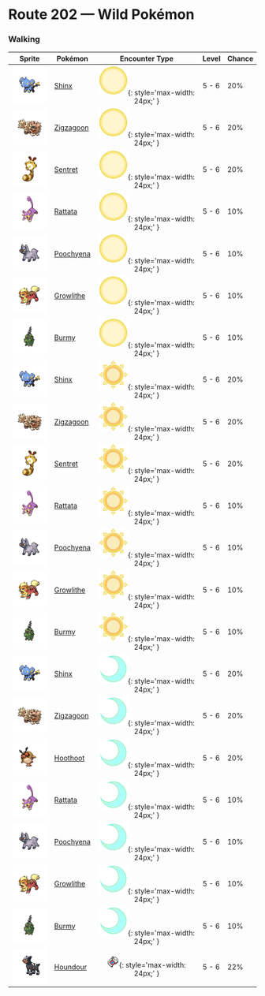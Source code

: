 # Route 202 — Wild Pokémon

### Walking

| Sprite | Pokémon | Encounter Type | Level | Chance |
|:------:|---------|:--------------:|-------|--------|
| ![Shinx](../../assets/sprites/shinx/front.gif "Shinx") | [Shinx](../../pokemon/shinx.md/) | ![Morning](../../assets/encounter_types/morning.png "Morning"){: style='max-width: 24px;' } | 5 - 6 | 20% |
| ![Zigzagoon](../../assets/sprites/zigzagoon/front.gif "Zigzagoon") | [Zigzagoon](../../pokemon/zigzagoon.md/) | ![Morning](../../assets/encounter_types/morning.png "Morning"){: style='max-width: 24px;' } | 5 - 6 | 20% |
| ![Sentret](../../assets/sprites/sentret/front.gif "Sentret") | [Sentret](../../pokemon/sentret.md/) | ![Morning](../../assets/encounter_types/morning.png "Morning"){: style='max-width: 24px;' } | 5 - 6 | 20% |
| ![Rattata](../../assets/sprites/rattata/front.gif "Rattata") | [Rattata](../../pokemon/rattata.md/) | ![Morning](../../assets/encounter_types/morning.png "Morning"){: style='max-width: 24px;' } | 5 - 6 | 10% |
| ![Poochyena](../../assets/sprites/poochyena/front.gif "Poochyena") | [Poochyena](../../pokemon/poochyena.md/) | ![Morning](../../assets/encounter_types/morning.png "Morning"){: style='max-width: 24px;' } | 5 - 6 | 10% |
| ![Growlithe](../../assets/sprites/growlithe/front.gif "Growlithe") | [Growlithe](../../pokemon/growlithe.md/) | ![Morning](../../assets/encounter_types/morning.png "Morning"){: style='max-width: 24px;' } | 5 - 6 | 10% |
| ![Burmy](../../assets/sprites/burmy/front.gif "Burmy") | [Burmy](../../pokemon/burmy.md/) | ![Morning](../../assets/encounter_types/morning.png "Morning"){: style='max-width: 24px;' } | 5 - 6 | 10% |
| ![Shinx](../../assets/sprites/shinx/front.gif "Shinx") | [Shinx](../../pokemon/shinx.md/) | ![Day](../../assets/encounter_types/day.png "Day"){: style='max-width: 24px;' } | 5 - 6 | 20% |
| ![Zigzagoon](../../assets/sprites/zigzagoon/front.gif "Zigzagoon") | [Zigzagoon](../../pokemon/zigzagoon.md/) | ![Day](../../assets/encounter_types/day.png "Day"){: style='max-width: 24px;' } | 5 - 6 | 20% |
| ![Sentret](../../assets/sprites/sentret/front.gif "Sentret") | [Sentret](../../pokemon/sentret.md/) | ![Day](../../assets/encounter_types/day.png "Day"){: style='max-width: 24px;' } | 5 - 6 | 20% |
| ![Rattata](../../assets/sprites/rattata/front.gif "Rattata") | [Rattata](../../pokemon/rattata.md/) | ![Day](../../assets/encounter_types/day.png "Day"){: style='max-width: 24px;' } | 5 - 6 | 10% |
| ![Poochyena](../../assets/sprites/poochyena/front.gif "Poochyena") | [Poochyena](../../pokemon/poochyena.md/) | ![Day](../../assets/encounter_types/day.png "Day"){: style='max-width: 24px;' } | 5 - 6 | 10% |
| ![Growlithe](../../assets/sprites/growlithe/front.gif "Growlithe") | [Growlithe](../../pokemon/growlithe.md/) | ![Day](../../assets/encounter_types/day.png "Day"){: style='max-width: 24px;' } | 5 - 6 | 10% |
| ![Burmy](../../assets/sprites/burmy/front.gif "Burmy") | [Burmy](../../pokemon/burmy.md/) | ![Day](../../assets/encounter_types/day.png "Day"){: style='max-width: 24px;' } | 5 - 6 | 10% |
| ![Shinx](../../assets/sprites/shinx/front.gif "Shinx") | [Shinx](../../pokemon/shinx.md/) | ![Night](../../assets/encounter_types/night.png "Night"){: style='max-width: 24px;' } | 5 - 6 | 20% |
| ![Zigzagoon](../../assets/sprites/zigzagoon/front.gif "Zigzagoon") | [Zigzagoon](../../pokemon/zigzagoon.md/) | ![Night](../../assets/encounter_types/night.png "Night"){: style='max-width: 24px;' } | 5 - 6 | 20% |
| ![Hoothoot](../../assets/sprites/hoothoot/front.gif "Hoothoot") | [Hoothoot](../../pokemon/hoothoot.md/) | ![Night](../../assets/encounter_types/night.png "Night"){: style='max-width: 24px;' } | 5 - 6 | 20% |
| ![Rattata](../../assets/sprites/rattata/front.gif "Rattata") | [Rattata](../../pokemon/rattata.md/) | ![Night](../../assets/encounter_types/night.png "Night"){: style='max-width: 24px;' } | 5 - 6 | 10% |
| ![Poochyena](../../assets/sprites/poochyena/front.gif "Poochyena") | [Poochyena](../../pokemon/poochyena.md/) | ![Night](../../assets/encounter_types/night.png "Night"){: style='max-width: 24px;' } | 5 - 6 | 10% |
| ![Growlithe](../../assets/sprites/growlithe/front.gif "Growlithe") | [Growlithe](../../pokemon/growlithe.md/) | ![Night](../../assets/encounter_types/night.png "Night"){: style='max-width: 24px;' } | 5 - 6 | 10% |
| ![Burmy](../../assets/sprites/burmy/front.gif "Burmy") | [Burmy](../../pokemon/burmy.md/) | ![Night](../../assets/encounter_types/night.png "Night"){: style='max-width: 24px;' } | 5 - 6 | 10% |
| ![Houndour](../../assets/sprites/houndour/front.gif "Houndour") | [Houndour](../../pokemon/houndour.md/) | ![Poké Radar](../../assets/encounter_types/poke_radar.png "Poké Radar"){: style='max-width: 24px;' } | 5 - 6 | 22% |


